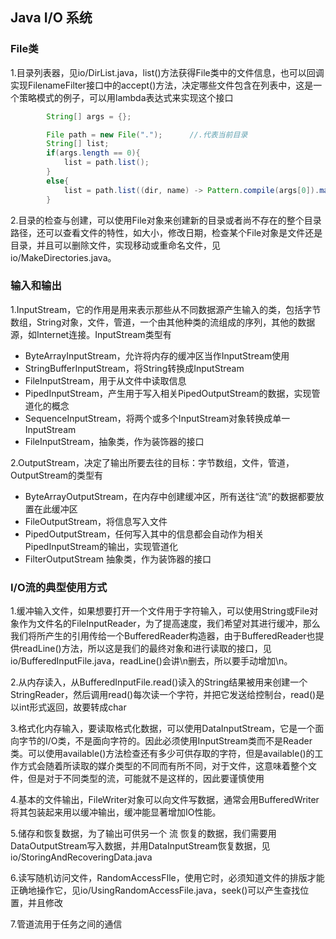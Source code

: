 ## Java I/O 系统

### File类

1.目录列表器，见io/DirList.java，list()方法获得File类中的文件信息，也可以回调实现FilenameFilter接口中的accept()方法，决定哪些文件包含在列表中，这是一个策略模式的例子，可以用lambda表达式来实现这个接口

```java
        String[] args = {};

        File path = new File(".");      //.代表当前目录
        String[] list;
        if(args.length == 0){
            list = path.list();
        }
        else{
            list = path.list((dir, name) -> Pattern.compile(args[0]).matcher(name).matches());
        }
```

2.目录的检查与创建，可以使用File对象来创建新的目录或者尚不存在的整个目录路径，还可以查看文件的特性，如大小，修改日期，检查某个File对象是文件还是目录，并且可以删除文件，实现移动或重命名文件，见io/MakeDirectories.java。

### 输入和输出

1.InputStream，它的作用是用来表示那些从不同数据源产生输入的类，包括字节数组，String对象，文件，管道，一个由其他种类的流组成的序列，其他的数据源，如Internet连接。InputStream类型有

-   ByteArrayInputStream，允许将内存的缓冲区当作InputStream使用
-   StringBufferInputStream，将String转换成InputStream
-   FileInputStream，用于从文件中读取信息
-   PipedInputStream，产生用于写入相关PipedOutputStream的数据，实现管道化的概念
-   SequenceInputStream，将两个或多个InputStream对象转换成单一InputStream
-   FileInputStream，抽象类，作为装饰器的接口

2.OutputStream，决定了输出所要去往的目标：字节数组，文件，管道，OutputStream的类型有

-   ByteArrayOutputStream，在内存中创建缓冲区，所有送往“流”的数据都要放置在此缓冲区
-   FileOutputStream，将信息写入文件
-   PipedOutputStream，任何写入其中的信息都会自动作为相关PipedInputStream的输出，实现管道化
-   FilterOutputStream 抽象类，作为装饰器的接口

### I/O流的典型使用方式

1.缓冲输入文件，如果想要打开一个文件用于字符输入，可以使用String或File对象作为文件名的FileInputReader，为了提高速度，我们希望对其进行缓冲，那么我们将所产生的引用传给一个BufferedReader构造器，由于BufferedReader也提供readLine()方法，所以这是我们的最终对象和进行读取的接口，见io/BufferedInputFile.java，readLine()会讲\n删去，所以要手动增加\n。

2.从内存读入，从BufferedInputFile.read()读入的String结果被用来创建一个StringReader，然后调用read()每次读一个字符，并把它发送给控制台，read()是以int形式返回，故要转成char

3.格式化内存输入，要读取格式化数据，可以使用DataInputStream，它是一个面向字节的I/O类，不是面向字符的。因此必须使用InputStream类而不是Reader类。可以使用available()方法检查还有多少可供存取的字符，但是available()的工作方式会随着所读取的媒介类型的不同而有所不同，对于文件，这意味着整个文件，但是对于不同类型的流，可能就不是这样的，因此要谨慎使用

4.基本的文件输出，FileWriter对象可以向文件写数据，通常会用BufferedWriter将其包装起来用以缓冲输出，缓冲能显著增加IO性能。

5.储存和恢复数据，为了输出可供另一个 流 恢复的数据，我们需要用DataOutputStream写入数据，并用DataInputStream恢复数据，见io/StoringAndRecoveringData.java

6.读写随机访问文件，RandomAccessFIle，使用它时，必须知道文件的排版才能正确地操作它，见io/UsingRandomAccessFile.java，seek()可以产生查找位置，并且修改

7.管道流用于任务之间的通信

